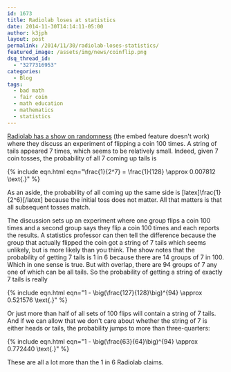 ```yaml
---
id: 1673
title: Radiolab loses at statistics
date: 2014-11-30T14:14:11-05:00
author: k3jph
layout: post
permalink: /2014/11/30/radiolab-loses-statistics/
featured_image: /assets/img/news/coinflip.png
dsq_thread_id:
  - "3277316953"
categories:
  - Blog
tags:
  - bad math
  - fair coin
  - math education
  - mathematics
  - statistics
---
```


[Radiolab has a show on randomness](http://www.radiolab.org/story/91684-stochasticity/) (the embed feature doesn't work) where they discuss an experiment of flipping a coin 100 times.  A string of tails appeared 7 times, which seems to be relatively small.  Indeed, given 7 coin tosses, the probability of all 7 coming up tails is 

{% include eqn.html eqn="\frac{1}{2^7} = \frac{1}{128} \approx 0.007812 \text{.}" %}

As an aside, the probability of all coming up the same side is [latex]\frac{1}{2^6}[/latex] because the initial toss does not matter.  All that matters is that all subsequent tosses match.

The discussion sets up an experiment where one group flips a coin 100 times and a second group says they flip a coin 100 times and each reports the results.  A statistics professor can then tell the difference because the group that actually flipped the coin got a string of 7 tails which seems unlikely, but is more likely than you think.  The show notes that the probability of getting 7 tails is 1 in 6 because there are 14 groups of 7 in 100.  Which in one sense is true.  But with overlap, there are 94 groups of 7 any one of which can be all tails.  So the probability of getting a string of exactly 7 tails is really

{% include eqn.html eqn="1 - \big(\frac{127}{128}\big)^{94} \approx 0.521576 \text{.}"  %}

Or just more than half of all sets of 100 flips will contain a string of 7 tails.  And if we can allow that we don't care about whether the string of 7 is either heads or tails, the probability jumps to more than three-quarters:

{% include eqn.html eqn="1 - \big(\frac{63}{64}\big)^{94} \approx 0.772440 \text{.}" %}

These are all a lot more than the 1 in 6 Radiolab claims.
